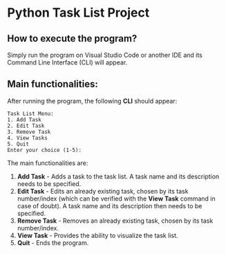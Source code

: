 # Python Task List Project 

## How to execute the program?
Simply run the program on Visual Studio Code or another IDE and its Command Line Interface (CLI) will appear.

## Main functionalities:

After running the program, the following **CLI** should appear:

```
Task List Menu:
1. Add Task
2. Edit Task
3. Remove Task
4. View Tasks
5. Quit
Enter your choice (1-5):
```

The main functionalities are:

1. **Add Task** - Adds a task to the task list. A task name and its description needs to be specified.
1. **Edit Task** - Edits an already existing task, chosen by its task number/index (which can be verified with the **View Task** command in case of doubt). A task name and its description then needs to be specified.
1. **Remove Task** -  Removes an already existing task, chosen by its task number/index.
1. **View Task** - Provides the ability to visualize the task list.
1. **Quit** -  Ends the program.

